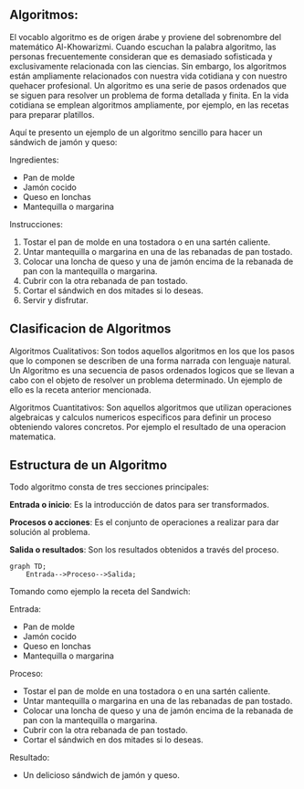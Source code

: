 ## Algoritmos:

El vocablo algoritmo es de origen árabe y proviene del sobrenombre del matemático Al-Khowarizmi. Cuando escuchan la palabra algoritmo,
las personas frecuentemente consideran que es demasiado sofisticada y exclusivamente relacionada con las ciencias. Sin embargo,
los algoritmos están ampliamente relacionados con nuestra vida cotidiana y con nuestro quehacer profesional. Un 
algoritmo es una serie de pasos ordenados que se siguen para resolver un problema de forma detallada y finita.
En la vida cotidiana se emplean algoritmos ampliamente, por ejemplo, en las
recetas para preparar platillos.

Aquí te presento un ejemplo de un algoritmo sencillo para hacer un sándwich de jamón y queso:

Ingredientes:

+ Pan de molde
+ Jamón cocido
+ Queso en lonchas
+ Mantequilla o margarina


Instrucciones:

1. Tostar el pan de molde en una tostadora o en una sartén caliente.
2. Untar mantequilla o margarina en una de las rebanadas de pan tostado.
3. Colocar una loncha de queso y una de jamón encima de la rebanada de pan con la mantequilla o margarina.
4. Cubrir con la otra rebanada de pan tostado.
5. Cortar el sándwich en dos mitades si lo deseas.
6. Servir y disfrutar.

## Clasificacion de Algoritmos

Algoritmos Cualitativos: Son todos aquellos algoritmos en los que los pasos que lo componen se describen de una forma narrada con lenguaje natural.
Un Algoritmo es una secuencia de pasos ordenados logicos que se llevan a cabo con el objeto de resolver un problema determinado. Un ejemplo de ello
es la receta anterior mencionada.

Algoritmos Cuantitativos: Son aquellos algoritmos que utilizan operaciones algebraicas y calculos numericos especificos para definir un proceso obteniendo valores concretos. Por ejemplo el resultado de una operacion matematica.

## Estructura de un Algoritmo

Todo algoritmo consta de tres secciones principales:

**Entrada o inicio**: Es la introducción de datos para ser transformados.

**Procesos o acciones**: Es el conjunto de operaciones a realizar para dar
solución al problema.

**Salida o resultados**: Son los resultados obtenidos a través del proceso.
                
```mermaid
graph TD;
    Entrada-->Proceso-->Salida;

```
Tomando como ejemplo la receta del Sandwich:

Entrada:

 + Pan de molde
 + Jamón cocido
 + Queso en lonchas
 + Mantequilla o margarina
 
Proceso:

 + Tostar el pan de molde en una tostadora o en una sartén caliente.
 + Untar mantequilla o margarina en una de las rebanadas de pan tostado.
 + Colocar una loncha de queso y una de jamón encima de la rebanada de pan con la mantequilla o margarina.
 + Cubrir con la otra rebanada de pan tostado.
 + Cortar el sándwich en dos mitades si lo deseas.

Resultado:

 + Un delicioso sándwich de jamón y queso.


